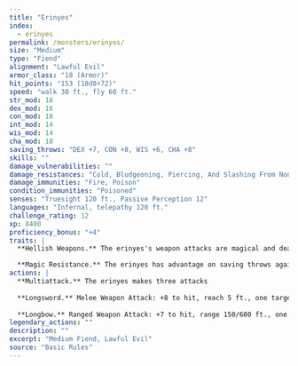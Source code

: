 ```yaml
---
title: "Erinyes"
index:
  - erinyes
permalink: /monsters/erinyes/
size: "Medium"
type: "Fiend"
alignment: "Lawful Evil"
armor_class: "18 (Armor)"
hit_points: "153 (18d8+72)"
speed: "walk 30 ft., fly 60 ft."
str_mod: 18
dex_mod: 16
con_mod: 18
int_mod: 14
wis_mod: 14
cha_mod: 18
saving_throws: "DEX +7, CON +8, WIS +6, CHA +8"
skills: ""
damage_vulnerabilities: ""
damage_resistances: "Cold, Bludgeoning, Piercing, And Slashing From Nonmagical Weapons That Aren'T Silvered"
damage_immunities: "Fire, Poison"
condition_immunities: "Poisoned"
senses: "Truesight 120 ft., Passive Perception 12"
languages: "Infernal, telepathy 120 ft."
challenge_rating: 12
xp: 8400
proficiency_bonus: "+4"
traits: |
  **Hellish Weapons.** The erinyes's weapon attacks are magical and deal an extra 13 (3d8) poison damage on a hit (included in the attacks).

  **Magic Resistance.** The erinyes has advantage on saving throws against spells and other magical effects.
actions: |
  **Multiattack.** The erinyes makes three attacks
  
  **Longsword.** Melee Weapon Attack: +8 to hit, reach 5 ft., one target. Hit: 8 (1d8 + 4) slashing damage, or 9 (1d10 + 4) slashing damage if used with two hands, plus 13 (3d8) poison damage.
  
  **Longbow.** Ranged Weapon Attack: +7 to hit, range 150/600 ft., one target. Hit: 7 (1d8 + 3) piercing damage plus 13 (3d8) poison damage, and the target must succeed on a DC 14 Constitution saving throw or be poisoned. The poison lasts until it is removed by the lesser restoration spell or similar magic.  
legendary_actions: ""
description: ""
excerpt: "Medium Fiend, Lawful Evil"
source: "Basic Rules"
---
```

